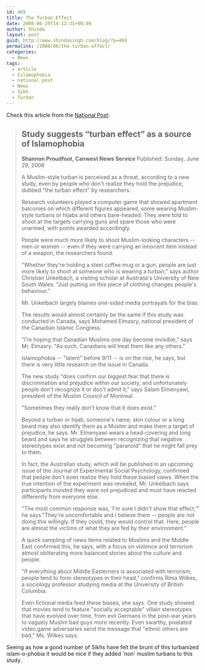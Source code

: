 ```yaml
---
id: 469
title: The Turban Effect
date: 2008-06-29T14:12:31+00:00
author: Shinda
layout: post
guid: http://www.shindasingh.com/blog/?p=469
permalink: /2008/06/the-turban-effect/
categories:
  - News
tags:
  - article
  - Islamophobia
  - national post
  - News
  - Sikh
  - Turban
---
```

Check this article from the [National Post](http://www.nationalpost.com/nationalpost/story.html?id=622705):

> ## Study suggests “turban effect” as a source of Islamophobia
> 
> <p class="author">
>   <strong>Shannon Proudfoot, Canwest News Service </strong><span> Published: Sunday, June 29, 2008</span>
> </p>
> 
> A Muslim-style turban is perceived as a threat, according to a new study, even by people who don't realize they hold the prejudice, dubbed "the turban effect" by researchers.
> 
> Research volunteers played a computer game that showed apartment balconies on which different figures appeared, some wearing Muslim-style turbans or hijabs and others bare-headed. They were told to shoot at the targets carrying guns and spare those who were unarmed, with points awarded accordingly.
> 
> People were much more likely to shoot Muslim-looking characters -- men or women -- even if they were carrying an innocent item instead of a weapon, the researchers found.
> 
> "Whether they're holding a steel coffee mug or a gun, people are just more likely to shoot at someone who is wearing a turban," says author Christian Unkelbach, a visiting scholar at Australia's University of New South Wales. "Just putting on this piece of clothing changes people's behaviour."
> 
> Mr. Unkelbach largely blames one-sided media portrayals for the bias.
> 
> The results would almost certainly be the same if this study was conducted in Canada, says Mohamed Elmasry, national president of the Canadian Islamic Congress.
> 
> "I'm hoping that Canadian Muslims one day become invisible," says Mr. Elmasry. "As such, Canadians will treat them like any others."
> 
> Islamophobia -- "latent" before 9/11 -- is on the rise, he says, but there is very little research on the issue in Canada.
> 
> The new study "does confirm our biggest fear that there is discrimination and prejudice within our society, and unfortunately people don't recognize it or don't admit it," says Salam Elmenyawi, president of the Muslim Council of Montreal.
> 
> "Sometimes they really don't know that it does exist."
> 
> Beyond a turban or hijab, someone's name, skin colour or a long beard may also identify them as a Muslim and make them a target of prejudice, he says. Mr. Elmenyawi wears a head-covering and long beard and says he struggles between recognizing that negative stereotypes exist and not becoming "paranoid" that he might fall prey to them.
> 
> In fact, the Australian study, which will be published in an upcoming issue of the Journal of Experimental Social Psychology, confirmed that people don't even realize they hold these biased views. When the true intention of the experiment was revealed, Mr. Unkelbach says participants insisted they were not prejudiced and must have reacted differently from everyone else.
> 
> "The most common response was, ‘I'm sure I didn't show that effect,'" he says."They're uncomfortable and I believe them -- people are not doing this willingly. If they could, they would control that. Here, people are almost the victims of what they are fed by their environment."
> 
> A quick sampling of news items related to Muslims and the Middle East confirmed this, he says, with a focus on violence and terrorism almost obliterating more balanced stories about the culture and people.
> 
> "If everything about Middle Easterners is associated with terrorism, people tend to form stereotypes in their head," confirms Rima Wilkes, a sociology professor studying media at the University of British Columbia.
> 
> Even fictional media feed these biases, she says. One study showed that movies tend to feature "socially acceptable" villain stereotypes that have evolved over time, from evil Germans in the post-war years to vaguely Muslim bad guys more recently. Even swarthy, pixelated video game adversaries send the message that "ethnic others are bad," Ms. Wilkes says.

Seeing as how a good number of Sikhs have felt the brunt of this turbanized islam-o-phobia it would be nice if they added 'non' muslim turbans to this study.